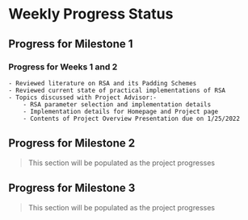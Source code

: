 # Weekly Progress Status

## Progress for Milestone 1
### Progress for Weeks 1 and 2
    - Reviewed literature on RSA and its Padding Schemes
    - Reviewed current state of practical implementations of RSA 
    - Topics discussed with Project Advisor:-
        - RSA parameter selection and implementation details
        - Implementation details for Homepage and Project page
        - Contents of Project Overview Presentation due on 1/25/2022

## Progress for Milestone 2
> This section will be populated as the project progresses

## Progress for Milestone 3
> This section will be populated as the project progresses

